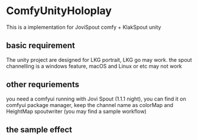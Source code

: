 # ComfyUnityHoloplay
This is a implementation for JoviSpout comfy + KlakSpout unity

## basic requirement
The unity project are designed for LKG portrait, LKG go may work. the spout channelling is a windows feature, macOS and Linux or etc may not work

## other requriements
you need a comfyui running with Jovi Spout (1.1.1 night), you can find it on comfyui package manager, keep the channel name as colorMap and HeightMap spoutwriter (you may find a sample workflow)

## the sample effect
